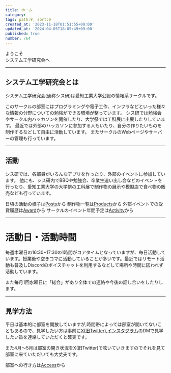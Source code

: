 ```yaml
---
title: ホーム
category:
tags: path:¥, sort:0
created_at: '2023-11-18T01:51:55+09:00'
updated_at: '2024-04-05T18:05:49+09:00'
published: true
number: 764
---
```


ようこそ
<br />
システム工学研究会へ

---

## システム工学研究会とは

システム工学研究会(通称シス研)は愛知工業大学公認の情報系サークルです。

このサークルの部室にはプログラミングや電子工作、インフラなどといった様々な情報の分野についての勉強ができる環境が整っています。 シス研では勉強会やサークル内ハッカソンを開催したり、大学祭では工科展に出展したりしています。 最近では外部のハッカソンに参加する人もいたり、自分の作りたいものを制作するなどして自由に活動しています。 またサークルのWebページやサーバーの管理も行っています。

---

## 活動
シス研では、各部員がいろんなアプリを作ったり、外部のイベントに参加しています。
他にも、シス研内でBBQや勉強会、卒業生追い出し会などのイベントを行ったり、愛知工業大学の大学祭の工科展で制作物の展示や模擬店で食べ物の販売なども行っています。

日頃の活動の様子は[Posts](https://www.sysken.net/posts)から
制作物一覧は[Products](https://www.sysken.net/products)から
外部イベントでの受賞履歴は[Award](https://www.sysken.net/award)から
サークルのイベント年間予定は[Activity](https://www.sysken.net/activity)から

---
# 活動日・活動時間
毎週木曜日の16:30~17:30の1時間がコアタイムとなっていますが、毎日活動しています。授業後や空きコマに活動していることが多いです。最近ではリモート活動も普及しDiscordのボイスチャットを利用するなどして場所や時間に囚われず活動しています。

また毎月1回水曜日に「総会」があり全体での連絡や今後の話し合いをしたりします。

---

## 見学方法
平日は基本的に部室を開放していますが,時間帯によっては部室が開いてないこともあるので、見学したい方は事前に[X(旧Twitter)](https://twitter.com/set_official),[インスタグラム](https://www.instagram.com/ait.sysken/)のDMで見学したい旨を連絡していただくと確実です。

また4月〜5月は部室の開き状況をX(旧Twitter)で呟いていきますのでそれを見て部室に来ていただいても大丈夫です。

部室への行き方は[Access](https://www.sysken.net/access)から

